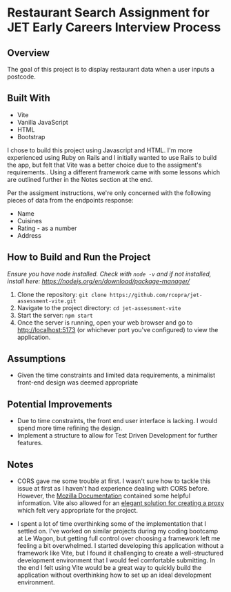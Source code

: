 # Restaurant Search Assignment for JET Early Careers Interview Process

## Overview

The goal of this project is to display restaurant data when a user inputs a postcode.

## Built With

- Vite
- Vanilla JavaScript
- HTML
- Bootstrap

I chose to build this project using Javascript and HTML. I'm more experienced using Ruby on Rails and I initially wanted to use Rails to build the app, but felt that Vite was a better choice due to the assigment's requirements.. Using a different framework came with some lessons which are outlined further in the Notes section at the end.

Per the assigment instructions, we're only concerned with the following pieces of data from the endpoints response:

- Name
- Cuisines
- Rating - as a number
- Address

## How to Build and Run the Project

_Ensure you have node installed. Check with `node -v` and if not installed, install here: https://nodejs.org/en/download/package-manager/_

1. Clone the repository:
   `git clone https://github.com/rcopra/jet-assessment-vite.git`
2. Navigate to the project directory:
   `cd jet-assessment-vite`
3. Start the server:
   `npm start`
4. Once the server is running, open your web browser and go to [http://localhost:5173](http://localhost:5173) (or whichever port you've configured) to view the application.

## Assumptions

- Given the time constraints and limited data requirements, a minimalist front-end design was deemed appropriate

## Potential Improvements

- Due to time constraints, the front end user interface is lacking. I would spend more time refining the design.
- Implement a structure to allow for Test Driven Development for further features.

## Notes

- CORS gave me some trouble at first. I wasn't sure how to tackle this issue at first as I haven't had experience dealing with CORS before. However, the [Mozilla Documentation](https://developer.mozilla.org/en-US/docs/Web/HTTP/CORS) contained some helpful information. Vite also allowed for an [elegant solution for creating a proxy](https://vitejs.dev/config/server-options#server-proxy) which felt very appropriate for the project.

- I spent a lot of time overthinking some of the implementation that I settled on. I've worked on similar projects during my coding bootcamp at Le Wagon, but getting full control over choosing a framework left me feeling a bit overwhelmed. I started developing this application without a framework like Vite, but I found it challenging to create a well-structured development environment that I would feel comfortable submitting. In the end I felt using Vite would be a great way to quickly build the application without overthinking how to set up an ideal development environment.
